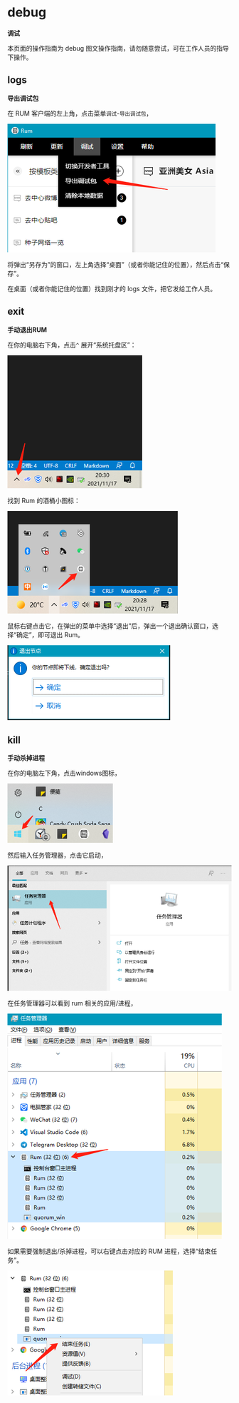 # debug

**调试**

本页面的操作指南为 debug 图文操作指南，请勿随意尝试，可在工作人员的指导下操作。

## logs

**导出调试包**

在 RUM 客户端的左上角，点击菜单`调试`-`导出调试包`，

![](./images/debug1.png)

将弹出“另存为”的窗口，左上角选择“桌面”（或者你能记住的位置），然后点击“保存”。

在桌面（或者你能记住的位置）找到刚才的 logs 文件，把它发给工作人员。

## exit

**手动退出RUM**

在你的电脑右下角，点击`^` 展开“系统托盘区”：

![](./images/debug2-0.png)

找到 Rum 的酒桶小图标：

![](./images/debug2.png)

鼠标右键点击它，在弹出的菜单中选择“退出”后，弹出一个退出确认窗口，选择“确定”，即可退出 Rum。

![](./images/debug3.png)

## kill

**手动杀掉进程**

在你的电脑左下角，点击windows图标，

![](./images/debug4.png)

然后输入任务管理器，点击它启动，

![](./images/debug5.png)

在任务管理器可以看到 rum 相关的应用/进程，

![](./images/debug6.png)

如果需要强制退出/杀掉进程，可以右键点击对应的 RUM 进程，选择“结束任务”。

![](./images/debug7.png)

